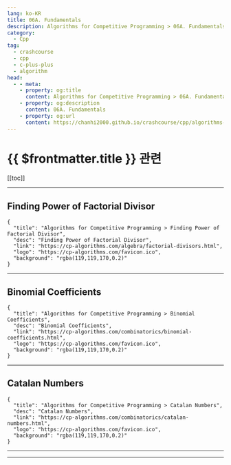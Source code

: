 ```yaml
---
lang: ko-KR
title: 06A. Fundamentals
description: Algorithms for Competitive Programming > 06A. Fundamentals
category:
  - Cpp
tag: 
  - crashcourse
  - cpp
  - c-plus-plus
  - algorithm
head:
  - - meta:
    - property: og:title
      content: Algorithms for Competitive Programming > 06A. Fundamentals
    - property: og:description
      content: 06A. Fundamentals
    - property: og:url
      content: https://chanhi2000.github.io/crashcourse/cpp/algorithms-for-competitive-programming/06-combinatorics/06A.html
---
```


# {{ $frontmatter.title }} 관련

[[toc]]

---

## Finding Power of Factorial Divisor

```component VPCard
{
  "title": "Algorithms for Competitive Programming > Finding Power of Factorial Divisor",
  "desc": "Finding Power of Factorial Divisor",
  "link": "https://cp-algorithms.com/algebra/factorial-divisors.html",
  "logo": "https://cp-algorithms.com/favicon.ico",
  "background": "rgba(119,119,170,0.2)"
}
```

---

## Binomial Coefficients

```component VPCard
{
  "title": "Algorithms for Competitive Programming > Binomial Coefficients",
  "desc": "Binomial Coefficients",
  "link": "https://cp-algorithms.com/combinatorics/binomial-coefficients.html",
  "logo": "https://cp-algorithms.com/favicon.ico",
  "background": "rgba(119,119,170,0.2)"
}
```

---

## Catalan Numbers

```component VPCard
{
  "title": "Algorithms for Competitive Programming > Catalan Numbers",
  "desc": "Catalan Numbers",
  "link": "https://cp-algorithms.com/combinatorics/catalan-numbers.html",
  "logo": "https://cp-algorithms.com/favicon.ico",
  "background": "rgba(119,119,170,0.2)"
}
```

---


---
